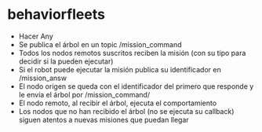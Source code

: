 # behaviorfleets

- Hacer Any
- Se publica el árbol en un topic /mission_command
- Todos los nodos remotos suscritos reciben la misión (con su tipo para decidir si la pueden ejecutar)
- Si el robot puede ejecutar la misión publica su identificador en /mission_answ
- El nodo origen se queda con el identificador del primero que responde y le envía el árbol por /mission_command/<id>
- El nodo remoto, al recibir el árbol, ejecuta el comportamiento
- Los nodos que no han recibido el árbol (no se ejecuta su callback) siguen atentos a nuevas misiones que puedan llegar